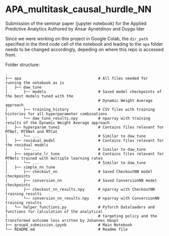 # APA_multitask_causal_hurdle_NN
Submission of the seminar paper (jupyter notebook) for the Applied Predictive Analytics
Authored by Ansar Aynetdinov and Duygu Ider

Since we were working on this project in Google Colab, the `dir_path` specified in the third code cell of the notebook and leading to the `apa` folder needs to be changed accordingly, depeding on where this repo is accessed from.

Folder structure:


    .
    ├── apa                                  # All files needed for running the notebook as is
    │   ├── daw_tune                         
    │       ├── models                       # Saved model checkpoints of the best models tuned with the 
                                             # Dynamic Weight Average approach
    │       ├── training_history             # CSV files with training histories for all hyperparameter combinations
    │       └── daw_tune_results.npy         # nparray with training results of the Dynamic Weight Average approach
    │   ├── hyperparam_tune2                 # Contains files relevant for MTNet, MTXNet and MTCat
    │       └── ...                          # Similar to daw_tune
    │   ├── residual_model                   # Contains files relevant for the residual models
    │       └── ...                          # Similar to daw_tune
    │   ├── separate_lr_tune                 # Contains files relevant for MTNets trained with multiple learning rates
    │       └── ...                          # Similar to daw_tune
    │   ├── simple_nn_tune                   
    │       ├── checkout_nn                  # Saved CheckoutNN model checkpoints
    │       ├── conversion_nn                # Saved ConversionNN model checkpoints
    │       ├── checkout_nn_results.npy      # nparray with CheckoutNN training results
    │       └── conversion_nn_results.npy    # nparray with ConversionNN training results
    │   └── helper_functions.py              # PyTorch Dataloaders and functions for calculation of the analytical
    │                                        # targeting policy and the transformed outcome loss written by Johannes Haupt
    ├── group4_submission.ipynb              # Main Notebook
    └── README.md                            # Readme file
